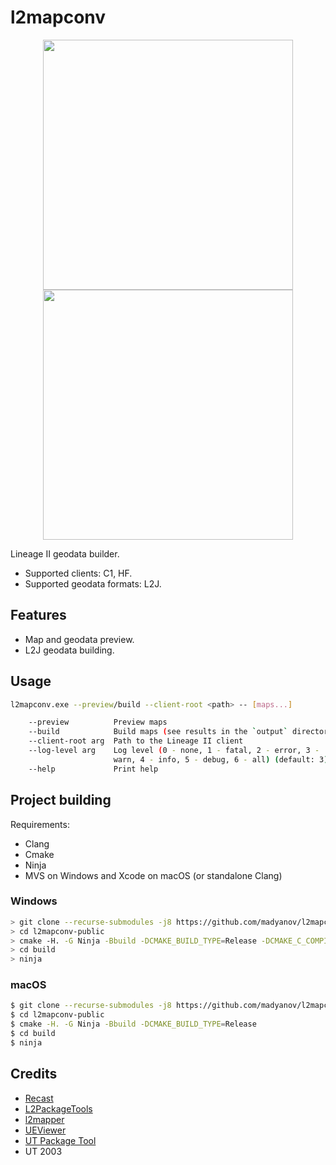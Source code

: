 # l2mapconv

<p align="center">
    <img src="assets/cruma.png" width="400">
    <img src="assets/toi.png" width="400">
</p>

Lineage II geodata builder.

- Supported clients: C1, HF.
- Supported geodata formats: L2J.

## Features

- Map and geodata preview.
- L2J geodata building.

## Usage

```sh
l2mapconv.exe --preview/build --client-root <path> -- [maps...]

    --preview          Preview maps
    --build            Build maps (see results in the `output` directory)
    --client-root arg  Path to the Lineage II client
    --log-level arg    Log level (0 - none, 1 - fatal, 2 - error, 3 -
                       warn, 4 - info, 5 - debug, 6 - all) (default: 3)
    --help             Print help
```

## Project building

Requirements:

- Clang
- Cmake
- Ninja
- MVS on Windows and Xcode on macOS (or standalone Clang)

### Windows

```sh
> git clone --recurse-submodules -j8 https://github.com/madyanov/l2mapconv-public.git
> cd l2mapconv-public
> cmake -H. -G Ninja -Bbuild -DCMAKE_BUILD_TYPE=Release -DCMAKE_C_COMPILER="C:/Program Files/LLVM/bin/clang.exe" -DCMAKE_CXX_COMPILER="C:/Program Files/LLVM/bin/clang.exe"
> cd build
> ninja
```

### macOS

```sh
$ git clone --recurse-submodules -j8 https://github.com/madyanov/l2mapconv-public.git
$ cd l2mapconv-public
$ cmake -H. -G Ninja -Bbuild -DCMAKE_BUILD_TYPE=Release
$ cd build
$ ninja
```

## Credits

- [Recast](https://github.com/recastnavigation/recastnavigation)
- [L2PackageTools](https://github.com/Bigcheese/L2PackageTools)
- [l2mapper](https://github.com/justgos/l2mapper)
- [UEViewer](https://github.com/gildor2/UEViewer)
- [UT Package Tool](https://www.acordero.org/projects/unreal-tournament-package-tool)
- UT 2003
